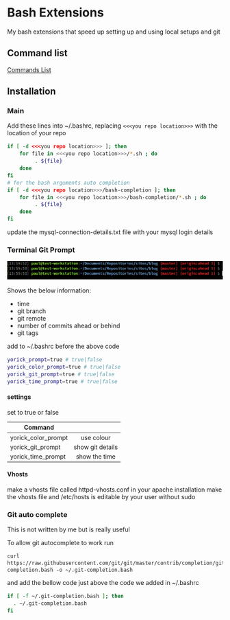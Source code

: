 # Bash Extensions

My bash extensions that speed up setting up and using local setups and git


## Command list
[Commands List](commands.md)


## Installation
### Main
Add these lines into ~/.bashrc, replacing ```<<<you repo location>>>``` with the location of your repo

```bash
if [ -d <<<you repo location>>> ]; then
    for file in <<<you repo location>>>/*.sh ; do
         . ${file}
    done
fi
# for the bash arguments auto completion
if [ -d <<<you repo location>>>/bash-completion ]; then
    for file in <<<you repo location>>>/bash-completion/*.sh ; do
         . ${file}
    done
fi
```
update the mysql-connection-details.txt file with your mysql login details

### Terminal Git Prompt
![](bash_prompt.png)

Shows the below information:
- time
- git branch
- git remote
- number of commits ahead or behind
- git tags

add to ~/.bashrc before the above code
```bash
yorick_prompt=true # true|false
yorick_color_prompt=true # true|false
yorick_git_prompt=true # true|false
yorick_time_prompt=true # true|false
```

#### settings
set to true or false

| Command                 |                     |
| ----------------------- |:-------------------:|
| yorick_color_prompt     | use colour          |
| yorick_git_prompt       | show git details    |
| yorick_time_prompt      | show the time       |


#### Vhosts
make a vhosts file called httpd-vhosts.conf in your apache installation
make the vhosts file and  /etc/hosts is editable by your user without sudo

### Git auto complete
This is not written by me but is really useful

To allow git autocomplete to work run
```
curl https://raw.githubusercontent.com/git/git/master/contrib/completion/git-completion.bash -o ~/.git-completion.bash
```

and add the bellow code just above the code we added in ~/.bashrc
```bash
if [ -f ~/.git-completion.bash ]; then
  . ~/.git-completion.bash
fi
```
